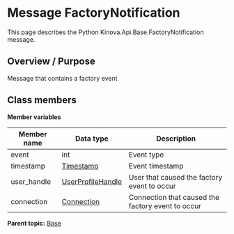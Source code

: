 # Message FactoryNotification

This page describes the Python Kinova.Api.Base.FactoryNotification message.

## Overview / Purpose

Message that contains a factory event

## Class members

 **Member variables** 

|Member name|Data type|Description|
|-----------|---------|-----------|
|event|int|Event type|
|timestamp| [Timestamp](msg_Common_Timestamp.md#)|Event timestamp|
|user\_handle| [UserProfileHandle](msg_Common_UserProfileHandle.md#)|User that caused the factory event to occur|
|connection| [Connection](msg_Common_Connection.md#)|Connection that caused the factory event to occur|

**Parent topic:** [Base](../references/summary_Base.md)

